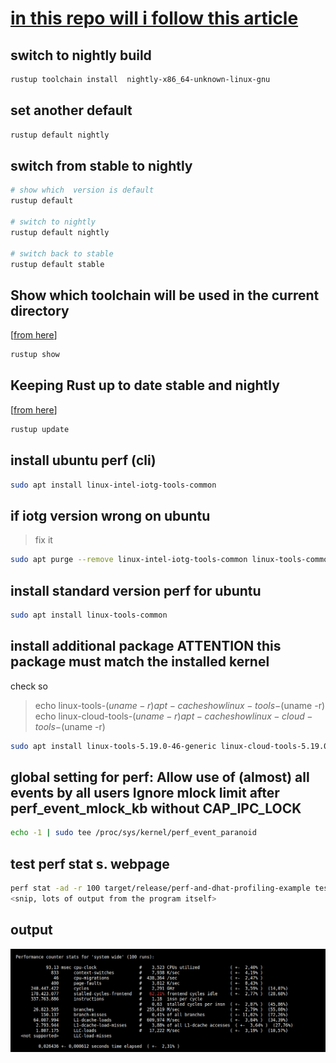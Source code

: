 # [in this repo will i follow this article](https://www.justanotherdot.com/posts/profiling-with-perf-and-dhat-on-rust-code-in-linux.html)

## switch to nightly build

```bash
rustup toolchain install  nightly-x86_64-unknown-linux-gnu
```

## set another default

```bash
rustup default nightly
```

## switch from stable to nightly

```bash
# show which  version is default
rustup default

# switch to nightly
rustup default nightly

# switch back to stable
rustup default stable

```

## Show which toolchain will be used in the current directory

[[from here](https://rust-lang.github.io/rustup/examples.html)]

```bash
rustup show
```

## Keeping Rust up to date stable and nightly

[[from here](https://rust-lang.github.io/rustup/basics.html)]

```bash
rustup update
```

## install ubuntu perf (cli)

```bash
sudo apt install linux-intel-iotg-tools-common
```

## if iotg version wrong on ubuntu

> fix it

```bash
sudo apt purge --remove linux-intel-iotg-tools-common linux-tools-common linux-tools-5.15.0-76 linux-tools-5.15.0-76-generic  linux-tools-generic

```

## install standard version perf for ubuntu

```bash
sudo apt install linux-tools-common
```

## install additional package ATTENTION this package must match the installed kernel

check so
>
> echo linux-tools-$(uname -r)
> apt-cache show linux-tools-$(uname -r)
> echo linux-cloud-tools-$(uname -r)
> apt-cache show linux-cloud-tools-$(uname -r)

```bash
sudo apt install linux-tools-5.19.0-46-generic linux-cloud-tools-5.19.0-46-generic
```

## global setting for perf: Allow use of (almost) all events by all users Ignore mlock limit after perf_event_mlock_kb without CAP_IPC_LOCK

```bash
echo -1 | sudo tee /proc/sys/kernel/perf_event_paranoid
```

## test perf stat s. webpage

```bash
perf stat -ad -r 100 target/release/perf-and-dhat-profiling-example test.csv 
<snip, lots of output from the program itself>
```

## output

![alt text for screen readers]( md_parts/perf-output.png "Text to show on mouseover")
